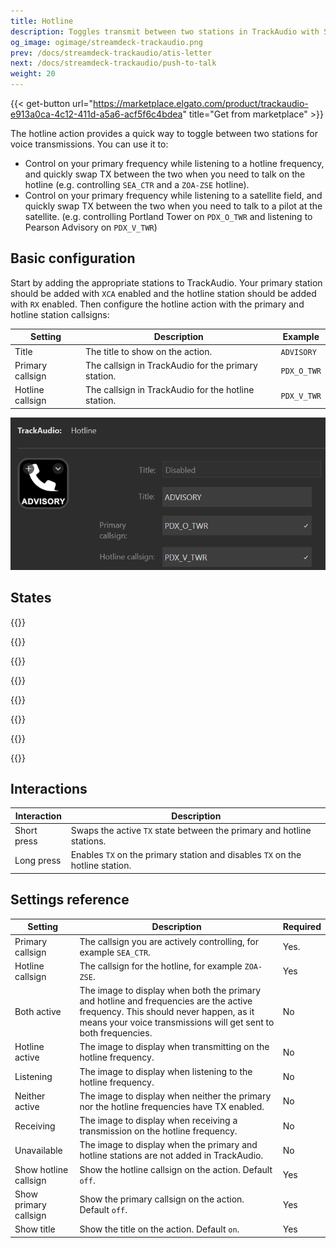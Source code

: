 ```yaml
---
title: Hotline
description: Toggles transmit between two stations in TrackAudio with Stream Deck keys
og_image: ogimage/streamdeck-trackaudio.png
prev: /docs/streamdeck-trackaudio/atis-letter
next: /docs/streamdeck-trackaudio/push-to-talk
weight: 20
---
```


{{< get-button url="https://marketplace.elgato.com/product/trackaudio-e913a0ca-4c12-411d-a5a6-acf5f6c4bdea" title="Get from marketplace" >}}

The hotline action provides a quick way to toggle between two stations for voice transmissions. You can use it to:

- Control on your primary frequency while listening to a hotline frequency, and quickly swap TX between the two when you need to talk on the hotline (e.g. controlling `SEA_CTR` and a `ZOA-ZSE` hotline).
- Control on your primary frequency while listening to a satellite field, and quickly swap TX between the two when you need to talk to a pilot at the satellite. (e.g. controlling Portland Tower on `PDX_O_TWR` and listening to Pearson Advisory on `PDX_V_TWR`)

## Basic configuration

Start by adding the appropriate stations to TrackAudio. Your primary station should
be added with `XCA` enabled and the hotline station should be added with `RX` enabled. Then configure the hotline action with the primary and hotline station callsigns:

| Setting          | Description                                         | Example     |
| ---------------- | --------------------------------------------------- | ----------- |
| Title            | The title to show on the action.                    | `ADVISORY`  |
| Primary callsign | The callsign in TrackAudio for the primary station. | `PDX_O_TWR` |
| Hotline callsign | The callsign in TrackAudio for the hotline station. | `PDX_V_TWR` |

![Screenshot of a hotline action, with the fields populated as described in the above table.](configuration.png)

## States

{{<action-figures>}}

{{<action-figure src="trackaudio/hotline/template.svg.html" state="bothActive" title="ADVISORY" caption="Both active">}}

{{<action-figure src="trackaudio/hotline/template.svg.html" state="hotlineActive" title="ADVISORY" caption="Hotline active">}}

{{<action-figure src="trackaudio/hotline/template.svg.html" state="listening" title="ADVISORY" caption="Listening">}}

{{<action-figure src="trackaudio/hotline/template.svg.html" state="neitherActive" title="ADVISORY" caption="Neither active">}}

{{<action-figure src="trackaudio/hotline/template.svg.html" state="receiving" title="ADVISORY" caption="Receiving">}}

{{<action-figure src="trackaudio/hotline/template.svg.html" state="unavailable" title="ADVISORY" caption="Unavailable">}}

{{</action-figures>}}

## Interactions

| Interaction | Description                                                                   |
| ----------- | ----------------------------------------------------------------------------- |
| Short press | Swaps the active `TX` state between the primary and hotline stations.         |
| Long press  | Enables `TX` on the primary station and disables `TX` on the hotline station. |

## Settings reference

| Setting               | Description                                                                                                                                                                                        | Required |
| --------------------- | -------------------------------------------------------------------------------------------------------------------------------------------------------------------------------------------------- | -------- |
| Primary callsign      | The callsign you are actively controlling, for example `SEA_CTR`.                                                                                                                                  | Yes.     |
| Hotline callsign      | The callsign for the hotline, for example `ZOA-ZSE`.                                                                                                                                               | Yes      |
| Both active           | The image to display when both the primary and hotline and frequencies are the active frequency. This should never happen, as it means your voice transmissions will get sent to both frequencies. | No       |
| Hotline active        | The image to display when transmitting on the hotline frequency.                                                                                                                                   | No       |
| Listening             | The image to display when listening to the hotline frequency.                                                                                                                                      | No       |
| Neither active        | The image to display when neither the primary nor the hotline frequencies have TX enabled.                                                                                                         | No       |
| Receiving             | The image to display when receiving a transmission on the hotline frequency.                                                                                                                       | No       |
| Unavailable           | The image to display when the primary and hotline stations are not added in TrackAudio.                                                                                                            | No       |
| Show hotline callsign | Show the hotline callsign on the action. Default `off`.                                                                                                                                            | Yes      |
| Show primary callsign | Show the primary callsign on the action. Default `off`.                                                                                                                                            | Yes      |
| Show title            | Show the title on the action. Default `on`.                                                                                                                                                        | Yes      |
